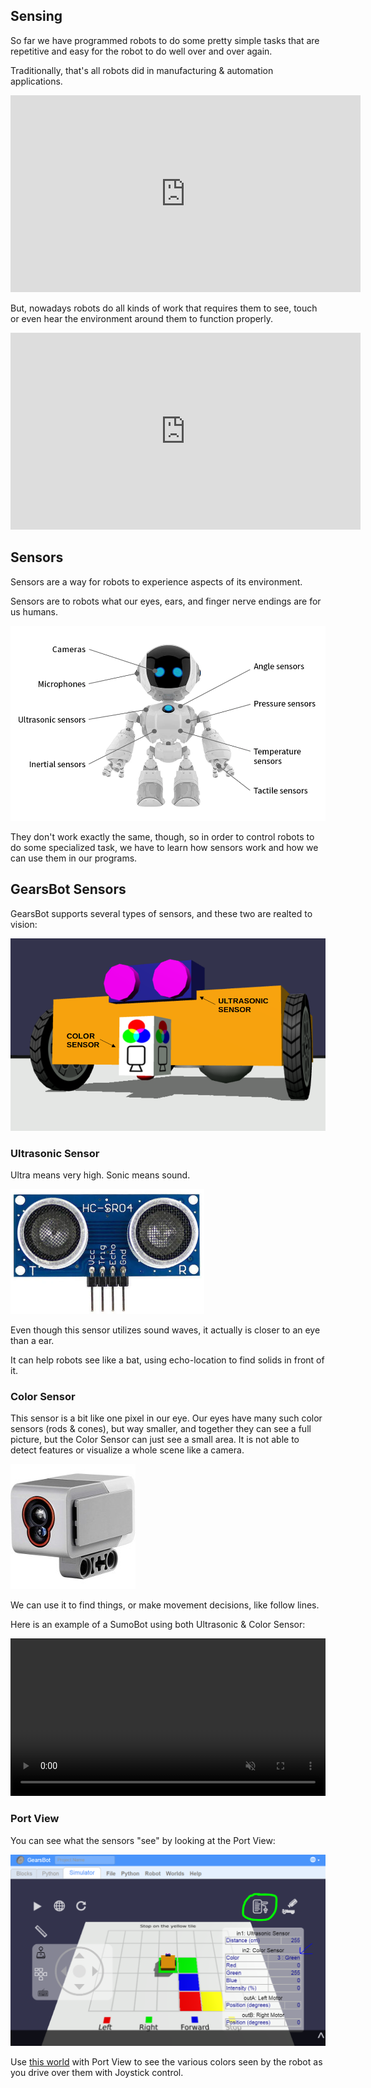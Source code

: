 Sensing
---

So far we have programmed robots to do some pretty simple tasks that are repetitive and easy for the robot to do well over and over again.

Traditionally, that's all robots did in manufacturing & automation applications.

<iframe width="560" height="315" src="https://www.youtube.com/embed/anDBlJM2Rac?start=35" title="YouTube video player" frameborder="0" allow="accelerometer; autoplay; clipboard-write; encrypted-media; gyroscope; picture-in-picture" allowfullscreen></iframe>

But, nowadays robots do all kinds of work that requires them to see, touch or even hear the environment around them to function properly.

<iframe width="560" height="315" src="https://www.youtube.com/embed/gNYT4pVvweA" title="YouTube video player" frameborder="0" allow="accelerometer; autoplay; clipboard-write; encrypted-media; gyroscope; picture-in-picture" allowfullscreen></iframe>

## Sensors

Sensors are a way for robots to experience aspects of its environment.

Sensors are to robots what our eyes, ears, and finger nerve endings are for us humans.

![](images/sensors.png)

They don't work exactly the same, though, so in order to control robots to do some specialized task, we have to learn how sensors work and how we can use them in our programs.

## GearsBot Sensors

GearsBot supports several types of sensors, and these two are realted to vision:

![](images/gearsSensors.png)

### Ultrasonic Sensor

Ultra means very high.
Sonic means sound.

![](images/ultrasonic.png)

Even though this sensor utilizes sound waves, it actually is closer to an eye than a ear.

It can help robots see like a bat, using echo-location to find solids in front of it.

### Color Sensor

This sensor is a bit like one pixel in our eye.  Our eyes have many such color sensors (rods & cones), but way smaller, and together they can see a full picture, but the Color Sensor can just see a small area.  It is not able to detect features or visualize a whole scene like a camera.

![](images/colorSensor.jpg)

We can use it to find things, or make movement decisions, like follow lines.

Here is an example of a SumoBot using both Ultrasonic & Color Sensor:

<video autoplay muted loop width=100% height="auto">
  <source src="images/sumo.mp4" type="video/mp4">
</video>

### Port View

You can see what the sensors "see" by looking at the Port View:

![](images/portView.png)

Use [this world](https://quirkycort.github.io/gears/public/index.html?worldJSON=https%3A%2F%2Ffiles.aposteriori.com.sg%2Fget%2FXgrApkT72B.json&filterBlocksJSON=https%3A%2F%2Ffiles.aposteriori.com.sg%2Fget%2FNNCXg4pVKe.json&worldScripts=world_challenges) with Port View to see the various colors seen by the robot as you drive over them with Joystick control.